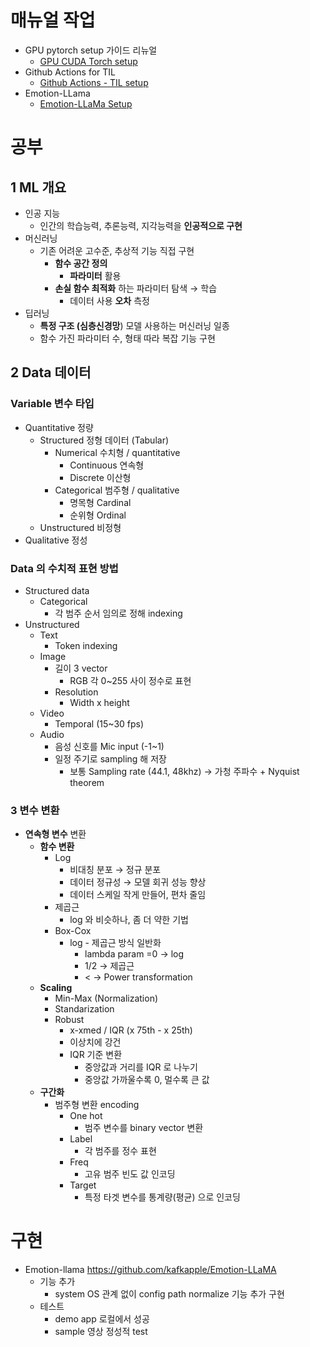 # 매뉴얼 작업

- GPU pytorch setup 가이드 리뉴얼
    - [GPU CUDA Torch setup](https://www.notion.so/GPU-CUDA-Torch-setup-131596a3652f809d8ef5fd4720d9bdf0?pvs=21)
- Github Actions for TIL
    - [Github Actions - TIL setup](https://www.notion.so/Github-Actions-TIL-setup-131596a3652f80dab75ede026f8277c6?pvs=21)
- Emotion-LLama
    - [Emotion-LLaMa Setup](https://www.notion.so/Emotion-LLaMa-Setup-131596a3652f80cc8cfbdc37ea5e5688?pvs=21)

# 공부

## 1 ML 개요

- 인공 지능
    - 인간의 학습능력, 추론능력, 지각능력을 **인공적으로 구현**
- 머신러닝
    - 기존 어려운 고수준, 추상적 기능 직접 구현
        - **함수 공간 정의**
            - **파라미터** 활용
        - **손실 함수 최적화** 하는 파라미터 탐색 → 학습
            - 데이터 사용 **오차** 측정
- 딥러닝
    - **특정 구조 (심층신경망**) 모델 사용하는 머신러닝 일종
    - 함수 가진 파라미터 수, 형태 따라 복잡 기능 구현

## 2 Data 데이터

### Variable 변수 타입

- Quantitative 정량
    - Structured 정형 데이터 (Tabular)
        - Numerical 수치형 / quantitative
            - Continuous 연속형
            - Discrete 이산형
        - Categorical 범주형 / qualitative
            - 명목형 Cardinal
            - 순위형 Ordinal
    - Unstructured 비정형
- Qualitative 정성

### Data 의 수치적 표현 방법

- Structured data
    - Categorical
        - 각 범주 순서 임의로 정해 indexing
- Unstructured
    - Text
        - Token indexing
    - Image
        - 길이 3 vector
            - RGB 각 0~255 사이 정수로 표현
        - Resolution
            - Width x height
    - Video
        - Temporal (15~30 fps)
    - Audio
        - 음성 신호를 Mic input (-1~1)
        - 일정 주기로 sampling 해 저장
            - 보통 Sampling rate (44.1, 48khz) → 가청 주파수 + Nyquist theorem

### 3 변수 변환

- **연속형 변수** 변환
    - **함수 변환**
        - Log
            - 비대칭 분포 → 정규 분포
            - 데이터 정규성 → 모델 회귀 성능 향상
            - 데이터 스케일 작게 만들어, 편차 줄임
        - 제곱근
            - log 와 비슷하나, 좀 더 약한 기법
        - Box-Cox
            - log - 제곱근 방식 일반화
                - lambda param =0 → log
                - 1/2 → 제곱근
                - < → Power transformation
    - **Scaling**
        - Min-Max (Normalization)
        - Standarization
        - Robust
            - x-xmed / IQR (x 75th - x 25th)
            - 이상치에 강건
            - IQR 기준 변환
                - 중앙값과 거리를 IQR 로 나누기
                - 중앙값 가까울수록 0, 멀수록 큰 값
    - **구간화**
        - 범주형 변환 encoding
            - One hot
                - 범주 변수를 binary vector 변환
            - Label
                - 각 범주를 정수 표현
            - Freq
                - 고유 범주 빈도 값 인코딩
            - Target
                - 특정 타겟 변수를 통계량(평균) 으로 인코딩

# 구현

- Emotion-llama https://github.com/kafkapple/Emotion-LLaMA
    - 기능 추가
        - system OS 관계 없이 config path normalize 기능 추가 구현
    - 테스트
        - demo app 로컬에서 성공
        - sample 영상 정성적 test